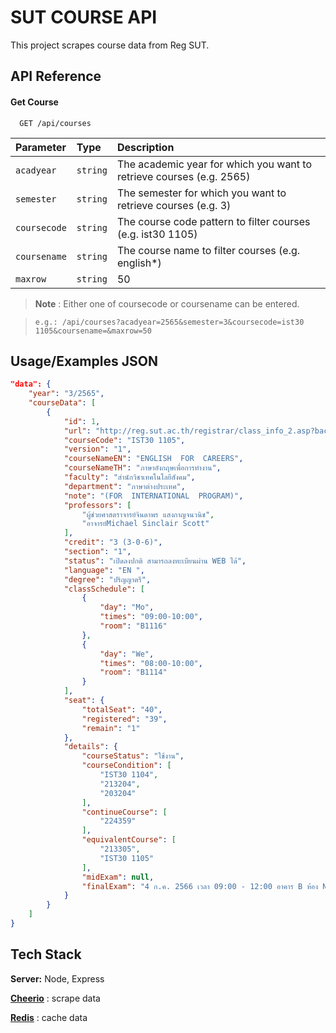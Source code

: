 
# SUT COURSE API

This project scrapes course data from Reg SUT.


## API Reference

#### Get Course

```http
  GET /api/courses
```

| Parameter | Type     | Description               |
| :-------- | :------- | :------------------------- |
| `acadyear` | `string` | The academic year for which you want to retrieve courses (e.g. 2565) |
| `semester` | `string` | The semester for which you want to retrieve courses (e.g. 3) |
| `coursecode` | `string` | The course code pattern to filter courses (e.g. ist30 1105) |
| `coursename` | `string` | The course name to filter courses (e.g. english*) |
| `maxrow` | `string` | 50 |

> __Note__ : Either one of coursecode or coursename can be entered.

>`e.g.: /api/courses?acadyear=2565&semester=3&coursecode=ist30 1105&coursename=&maxrow=50`

## Usage/Examples JSON

```json
"data": {
    "year": "3/2565",
    "courseData": [
        {
            "id": 1,
            "url": "http://reg.sut.ac.th/registrar/class_info_2.asp?backto=home&option=0&courseid=1011782&coursecode=IST301105&acadyear=2565&semester=3&avs95474979=1",
            "courseCode": "IST30 1105",
            "version": "1",
            "courseNameEN": "ENGLISH  FOR  CAREERS",
            "courseNameTH": "ภาษาอังกฤษเพื่อการทำงาน",
            "faculty": "สำนักวิชาเทคโนโลยีสังคม",
            "department": "ภาษาต่างประเทศ",
            "note": "(FOR  INTERNATIONAL  PROGRAM)",
            "professors": [
                "ผู้ช่วยศาสตราจารย์จินดาพร แสงกาญจนวนิช",
                "อาจารย์Michael Sinclair Scott"
            ],
            "credit": "3 (3-0-6)",
            "section": "1",
            "status": "เปิดลงปกติ สามารถลงทะเบียนผ่าน WEB ได้",
            "language": "EN ",
            "degree": "ปริญญาตรี",
            "classSchedule": [
                {
                    "day": "Mo",
                    "times": "09:00-10:00",
                    "room": "B1116"
                },
                {
                    "day": "We",
                    "times": "08:00-10:00",
                    "room": "B1114"
                }
            ],
            "seat": {
                "totalSeat": "40",
                "registered": "39",
                "remain": "1"
            },
            "details": {
                "courseStatus": "ใช้งาน",
                "courseCondition": [
                    "IST30 1104",
                    "213204",
                    "203204"
                ],
                "continueCourse": [
                    "224359"
                ],
                "equivalentCourse": [
                    "213305",
                    "IST30 1105"
                ],
                "midExam": null,
                "finalExam": "4 ก.ค. 2566 เวลา 09:00 - 12:00 อาคาร B ห้อง N (สอบตามตารางมหาวิทยาลัย)"
            }
        }   
    ]
}
```

## Tech Stack
**Server:** Node, Express

[**Cheerio**](https://cheerio.js.org/) : scrape data

[**Redis**](https://redis.io/) : cache data
